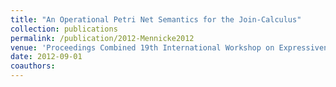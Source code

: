 ```yaml
---
title: "An Operational Petri Net Semantics for the Join-Calculus"
collection: publications
permalink: /publication/2012-Mennicke2012
venue: 'Proceedings Combined 19th International Workshop on Expressiveness in Concurrency and 9th Workshop on Structured Operational Semantics, EXPRESS/SOS 2012, Newcastle upon Tyne, UK, September 3, 2012'
date: 2012-09-01
coauthors:
---
```

